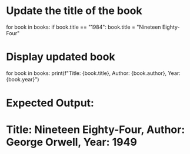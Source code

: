 # Update the title of the book
for book in books:
    if book.title == "1984":
        book.title = "Nineteen Eighty-Four"

# Display updated book
for book in books:
    print(f"Title: {book.title}, Author: {book.author}, Year: {book.year}")

# Expected Output:
# Title: Nineteen Eighty-Four, Author: George Orwell, Year: 1949
